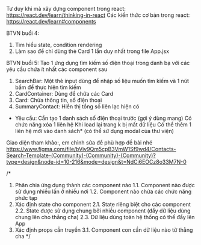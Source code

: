 Tư duy khi mà xây dựng component trong react: https://react.dev/learn/thinking-in-react
Các kiến thức cơ bản trong react: https://react.dev/learn#components


BTVN buổi 4: 
1. Tìm hiểu state, condition rendering
2. Làm sao để chỉ dùng thẻ Card 1 lần duy nhất trong file App.jsx

BTVN buổi 5: 
Tạo 1 ứng dụng tìm kiếm số điện thoại trong danh bạ với các yêu cầu chứa ít nhất các component sau
1. SearchBar: Một thẻ input dùng để nhập số liệu muốn tìm kiếm và 1 nút bấm để thực hiện tìm kiếm
2. CardContainer: Dùng để chứa các Card 
3. Card: Chứa thông tin, số điện thoại 
4. SummaryContact: Hiển thị tổng số liên lạc hiện có
* Yêu cầu: 
    Cần tạo 1 danh sách số điện thoại trước (gợi ý dùng mang)
    Có chức năng xóa 1 liên hệ
    Khi load lại trang k bị mất dữ liệu
    Có thể thêm 1 liên hệ mới vào danh sách* (có thể sử dụng modal của thư viện)

Giao diện tham khảo:, em chỉnh sửa để phù hợp đề bài nhé
https://www.figma.com/file/bViv9Qm5cpB3VmW1Sf9wd4/Contacts-Search-Template-(Community)-(Community)-(Community)?type=design&node-id=10-216&mode=design&t=NdCi6EOCz8o33M7N-0




/*
1. Phân chia ứng dụng thành các component nào
    1.1. Component nào được sử dụng nhiều lần ở nhiều nơi
    1.2. Component nào chứa các chức năng phức tạp
2. Xác định state cho component
    2.1. State riêng biệt cho các component 
    2.2. State được sử dụng chung bởi nhiều component (đẩy dữ liệu dùng chung lên cho thằng cha)
    2.3. Dữ liệu dùng toàn hệ thống có thể đẩy lên App
3. Xác định props cần truyền
    3.1. Component con cần dữ liệu nào từ thằng cha 
*/